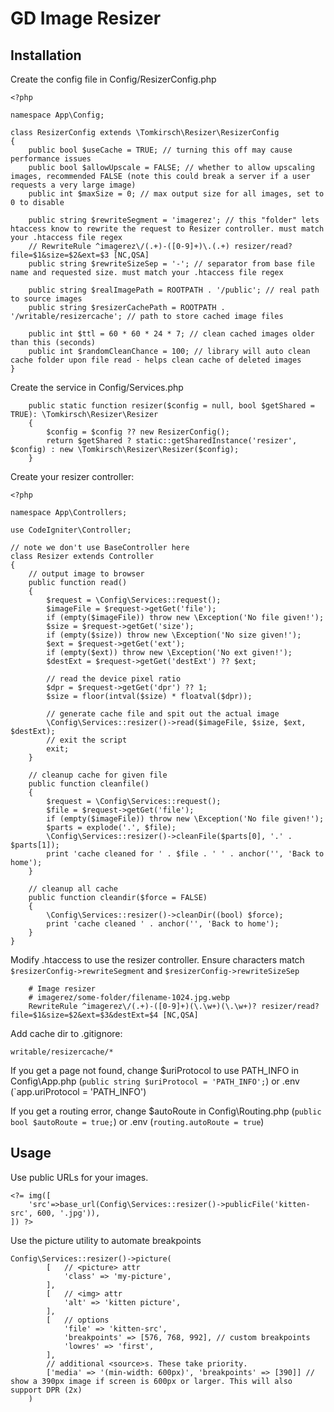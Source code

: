 # GD Image Resizer

## Installation

Create the config file in Config/ResizerConfig.php

```
<?php

namespace App\Config;

class ResizerConfig extends \Tomkirsch\Resizer\ResizerConfig
{
	public bool $useCache = TRUE; // turning this off may cause performance issues
	public bool $allowUpscale = FALSE; // whether to allow upscaling images, recommended FALSE (note this could break a server if a user requests a very large image)
	public int $maxSize = 0; // max output size for all images, set to 0 to disable

	public string $rewriteSegment = 'imagerez'; // this "folder" lets htaccess know to rewrite the request to Resizer controller. must match your .htaccess file regex
	// RewriteRule ^imagerez\/(.+)-([0-9]+)\.(.+) resizer/read?file=$1&size=$2&ext=$3 [NC,QSA]
	public string $rewriteSizeSep = '-'; // separator from base file name and requested size. must match your .htaccess file regex

	public string $realImagePath = ROOTPATH . '/public'; // real path to source images
	public string $resizerCachePath = ROOTPATH . '/writable/resizercache'; // path to store cached image files

	public int $ttl = 60 * 60 * 24 * 7; // clean cached images older than this (seconds)
	public int $randomCleanChance = 100; // library will auto clean cache folder upon file read - helps clean cache of deleted images
}

```

Create the service in Config/Services.php

```
	public static function resizer($config = null, bool $getShared = TRUE): \Tomkirsch\Resizer\Resizer
    {
        $config = $config ?? new ResizerConfig();
        return $getShared ? static::getSharedInstance('resizer', $config) : new \Tomkirsch\Resizer\Resizer($config);
    }
```

Create your resizer controller:

```
<?php

namespace App\Controllers;

use CodeIgniter\Controller;

// note we don't use BaseController here
class Resizer extends Controller
{
	// output image to browser
	public function read()
	{
		$request = \Config\Services::request();
		$imageFile = $request->getGet('file');
		if (empty($imageFile)) throw new \Exception('No file given!');
		$size = $request->getGet('size');
		if (empty($size)) throw new \Exception('No size given!');
		$ext = $request->getGet('ext');
		if (empty($ext)) throw new \Exception('No ext given!');
		$destExt = $request->getGet('destExt') ?? $ext;

		// read the device pixel ratio
		$dpr = $request->getGet('dpr') ?? 1;
		$size = floor(intval($size) * floatval($dpr));

		// generate cache file and spit out the actual image
		\Config\Services::resizer()->read($imageFile, $size, $ext, $destExt);
		// exit the script
		exit;
	}

	// cleanup cache for given file
	public function cleanfile()
	{
		$request = \Config\Services::request();
		$file = $request->getGet('file');
		if (empty($imageFile)) throw new \Exception('No file given!');
		$parts = explode('.', $file);
		\Config\Services::resizer()->cleanFile($parts[0], '.' . $parts[1]);
		print 'cache cleaned for ' . $file . ' ' . anchor('', 'Back to home');
	}

	// cleanup all cache
	public function cleandir($force = FALSE)
	{
		\Config\Services::resizer()->cleanDir((bool) $force);
		print 'cache cleaned ' . anchor('', 'Back to home');
	}
}
```

Modify .htaccess to use the resizer controller. Ensure characters match `$resizerConfig->rewriteSegment` and `$resizerConfig->rewriteSizeSep`

```
	# Image resizer
	# imagerez/some-folder/filename-1024.jpg.webp
	RewriteRule ^imagerez\/(.+)-([0-9]+)(\.\w+)(\.\w+)? resizer/read?file=$1&size=$2&ext=$3&destExt=$4 [NC,QSA]
```

Add cache dir to .gitignore:

```
writable/resizercache/*
```

If you get a page not found, change $uriProtocol to use PATH_INFO in Config\App.php (`public string $uriProtocol = 'PATH_INFO';`) or .env (`app.uriProtocol = 'PATH_INFO')

If you get a routing error, change $autoRoute in Config\Routing.php (`public bool $autoRoute = true;`) or .env (`routing.autoRoute = true`)

## Usage

Use public URLs for your images.

```
<?= img([
	'src'=>base_url(Config\Services::resizer()->publicFile('kitten-src', 600, '.jpg')),
]) ?>
```

Use the picture utility to automate breakpoints

```
Config\Services::resizer()->picture(
		[ 	// <picture> attr
			'class' => 'my-picture',
		],
		[	// <img> attr
			'alt' => 'kitten picture',
		],
		[	// options
			'file' => 'kitten-src',
			'breakpoints' => [576, 768, 992], // custom breakpoints
			'lowres' => 'first',
		],
		// additional <source>s. These take priority.
		['media' => '(min-width: 600px)', 'breakpoints' => [390]] // show a 390px image if screen is 600px or larger. This will also support DPR (2x)
	)
```
